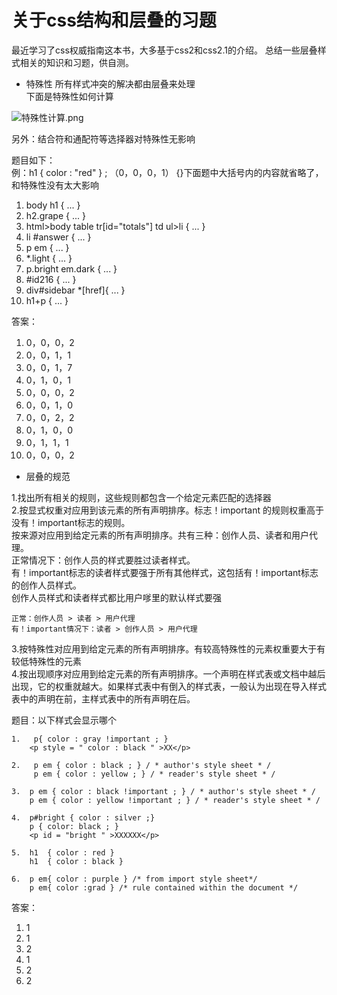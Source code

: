 # 关于css结构和层叠的习题
最近学习了css权威指南这本书，大多基于css2和css2.1的介绍。
总结一些层叠样式相关的知识和习题，供自测。

* 特殊性
所有样式冲突的解决都由层叠来处理  
下面是特殊性如何计算

![特殊性计算.png](https://upload-images.jianshu.io/upload_images/4066840-fb1eeca719fa5829.png?imageMogr2/auto-orient/strip%7CimageView2/2/w/1240)


另外：结合符和通配符等选择器对特殊性无影响

题目如下：  
例：h1 { color : "red" } ; （0，0，0，1）
{}下面题中大括号内的内容就省略了，和特殊性没有太大影响

1.  body h1 {  ... }
2.  h2.grape {  ... }
3.  html>body table tr[id="totals"] td ul>li { ... }
4.  li #answer { ... }
5.  p em { ... }
6.  *.light { ... }
7.  p.bright em.dark { ... }
8.  \#id216 { ... }
9.  div#sidebar *[href]{ ... }
10.  h1+p { ... }


答案：  
1.  0，0，0，2  
2.  0，0，1，1  
3.  0，0，1，7  
4.  0，1，0，1  
5.  0，0，0，2  
6.  0，0，1，0  
7.  0，0，2，2  
8.  0，1，0，0  
9.  0，1，1，1  
10.  0，0，0，2  

* 层叠的规范
  
1.找出所有相关的规则，这些规则都包含一个给定元素匹配的选择器  
2.按显式权重对应用到该元素的所有声明排序。标志！important 的规则权重高于没有！important标志的规则。  
按来源对应用到给定元素的所有声明排序。共有三种：创作人员、读者和用户代理。  
正常情况下：创作人员的样式要胜过读者样式。  
有！important标志的读者样式要强于所有其他样式，这包括有！important标志的创作人员样式。  
创作人员样式和读者样式都比用户嗲里的默认样式要强  

``` 
正常：创作人员 > 读者 > 用户代理
有！important情况下：读者 > 创作人员 > 用户代理

```  
3.按特殊性对应用到给定元素的所有声明排序。有较高特殊性的元素权重要大于有较低特殊性的元素  
4.按出现顺序对应用到给定元素的所有声明排序。一个声明在样式表或文档中越后出现，它的权重就越大。如果样式表中有倒入的样式表，一般认为出现在导入样式表中的声明在前，主样式表中的所有声明在后。  

题目：以下样式会显示哪个 
 
``` 
1. 	 p{ color : gray !important ; }
    <p style = " color : black " >XX</p> 
   
2.	 p em { color : black ; } / * author's style sheet * /
 	 p em { color : yellow ; } / * reader's style sheet * /

3.  p em { color : black !important ; } / * author's style sheet * /
    p em { color : yellow !important ; } / * reader's style sheet * /
     
4.  p#bright { color : silver ;}
    p { color: black ; }
	<p id = "bright " >XXXXXX</p>

5.  h1  { color : red }
    h1  { color : black }
     
6.  p em{ color : purple } /* from import style sheet*/
    p em{ color :grad } /* rule contained within the document */

```

答案：
1.  1
2.  1
3.  2
4.  1
5.  2
6.  2



